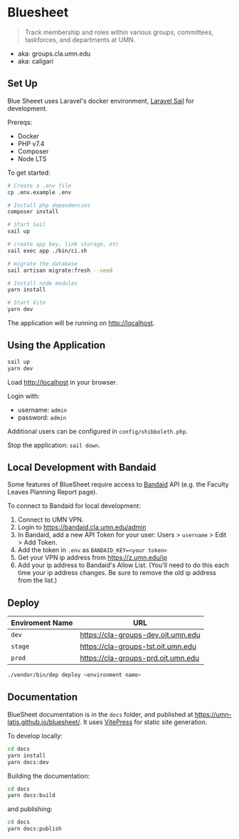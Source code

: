 # Bluesheet

> Track membership and roles within various groups, committees, taskforces, and departments at UMN.

- aka: groups.cla.umn.edu
- aka: caligari

## Set Up

Blue Sheeet uses Laravel's docker environment, [Laravel Sail](https://laravel.com/docs/8.x/sail) for development.

Prereqs:

- Docker
- PHP v7.4
- Composer
- Node LTS

To get started:

```sh
# Create a .env file
cp .env.example .env

# Install php dependencies
composer install

# Start Sail
sail up

# create app key, link storage, etc
sail exec app ./bin/ci.sh

# migrate the database
sail artisan migrate:fresh --seed

# Install node modules
yarn install

# Start Vite
yarn dev

```

The application will be running on <http://localhost>.

## Using the Application

```sh
sail up
yarn dev
```

Load <http://localhost> in your browser.

Login with:

- username: `admin`
- password: `admin`

Additional users can be configured in `config/shibboleth.php`.

Stop the application: `sail down`.

## Local Development with Bandaid

Some features of BlueSheet require access to [Bandaid](https://github.com/UMN-LATIS/Bandaid) API (e.g. the Faculty Leaves Planning Report page).

To connect to Bandaid for local development:

1. Connect to UMN VPN.
2. Login to <https://bandaid.cla.umn.edu/admin>
3. In Bandaid, add a new API Token for your user: Users > `username` > Edit > Add Token.
4. Add the token in `.env` as `BANDAID_KEY=<your token>`
5. Get your VPN ip address from https://z.umn.edu/ip
6. Add your ip address to Bandaid's Allow List. (You'll need to do this each time your ip address changes. Be sure to remove the old ip address from the list.)

## Deploy

| Enviroment Name | URL                                  |
| --------------- | ------------------------------------ |
| `dev`           | <https://cla-groups-dev.oit.umn.edu> |
| `stage`         | <https://cla-groups-tst.oit.umn.edu> |
| `prod`          | <https://cla-groups-prd.oit.umn.edu> |

```sh
./vendor/bin/dep deploy <environment name>
```

## Documentation

BlueSheet documentation is in the `docs` folder, and published at <https://umn-latis.github.io/bluesheet/>. It uses [VitePress](https://vitepress.vuejs.org/) for static site generation.

To develop locally:

```sh
cd docs
yarn install
yarn docs:dev
```

Building the documentation:

```sh
cd docs
yarn docs:build
```

and publishing:

```sh
cd docs
yarn docs:publish
```
